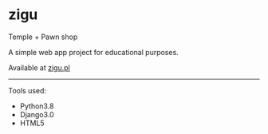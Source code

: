 # zigu
Temple + Pawn shop

A simple web app project for educational purposes.

Available at [zigu.pl](www.zigu.pl) 

---

Tools used:
* Python3.8
* Django3.0
* HTML5
